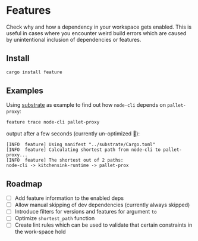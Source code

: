 # Features

Check why and how a dependency in your workspace gets enabled. This is useful in cases where you encounter weird build errors which are caused by unintentional inclusion of dependencies or features.

## Install

```bash
cargo install feature
```

## Examples

Using [substrate](https://github.com/paritytech/substrate) as example to find out how `node-cli` depends on `pallet-proxy`:

```bash
feature trace node-cli pallet-proxy
```

output after a few seconds (currently un-optimized :see_no_evil:):

```pre
[INFO  feature] Using manifest "../substrate/Cargo.toml"
[INFO  feature] Calculating shortest path from node-cli to pallet-proxy...
[INFO  feature] The shortest out of 2 paths:
node-cli -> kitchensink-runtime -> pallet-prox
```

## Roadmap

- [ ] Add feature information to the enabled deps
- [ ] Allow manual skipping of dev dependencies (currently always skipped)
- [ ] Introduce filters for versions and features for argument `to`
- [ ] Optimize `shortest_path` function
- [ ] Create lint rules which can be used to validate that certain constraints in the work-space hold
